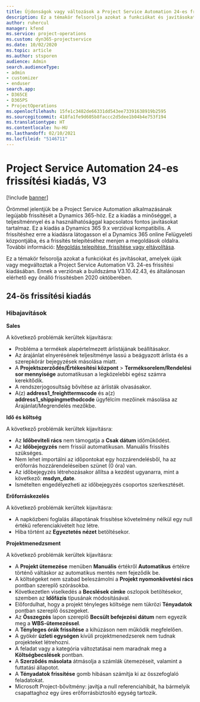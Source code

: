 ```yaml
---
title: Újdonságok vagy változások a Project Service Automation 24-es frissítési kiadásának V3 változatában
description: Ez a témakör felsorolja azokat a funkciókat és javításokat, amelyek elérhetők a Project Service Automation V3. 24-os frissítési kiadásában.
author: ruhercul
manager: kfend
ms.service: project-operations
ms.custom: dyn365-projectservice
ms.date: 10/02/2020
ms.topic: article
ms.author: stsporen
audience: Admin
search.audienceType:
- admin
- customizer
- enduser
search.app:
- D365CE
- D365PS
- ProjectOperations
ms.openlocfilehash: 15fe1c3482de66331dd543ee73391638919b2595
ms.sourcegitcommit: 418fa1fe9d605b8faccc2d5dee1b04b4e753f194
ms.translationtype: HT
ms.contentlocale: hu-HU
ms.lasthandoff: 02/10/2021
ms.locfileid: "5146711"
---
```

# <a name="project-service-automation-update-release-24-v3"></a>Project Service Automation 24-es frissítési kiadás, V3

[!include [banner](../includes/psa-now-project-operations.md)]

Örömmel jelentjük be a Project Service Automation alkalmazásának legújabb frissítését a Dynamics 365-höz. Ez a kiadás a minőséggel, a teljesítménnyel és a használhatósággal kapcsolatos fontos javításokat tartalmaz. Ez a kiadás a Dynamics 365 9.x verzióval kompatibilis. A frissítéshez erre a kiadásra látogasson el a Dynamics 365 online Felügyeleti központjába, és a frissítés telepítéséhez menjen a megoldások oldalra. További információ: [Megoldás telepítése, frissítése vagy eltávolítása](https://docs.microsoft.com/power-platform/admin/install-remove-preferred-solution).

Ez a témakör felsorolja azokat a funkciókat és javításokat, amelyek újak vagy megváltoztak a Project Service Automation V3. 24-es frissítési kiadásában. Ennek a verziónak a buildszáma V3.10.42.43, és általánosan elérhető egy önálló frissítésben 2020 októberében.

## <a name="update-release-24"></a>24-ös frissítési kiadás

### <a name="bug-fixes"></a>Hibajavítások

**Sales**

A következő problémák kerültek kijavításra:

- Probléma a termékek alapértelmezett árlistájának beállításakor.
- Az árajánlat elnyerésének teljesítménye lassú a beágyazott árlista és a szerepkörár bejegyzések másolása miatt.
- A **Projektszerződés/Értékesítési központ** > **Terméksorelem/Rendelési sor mennyisége** automatikusan a legközelebbi egész számra kerekítődik.
- A rendszerjogosultság bővítése az árlisták olvasásakor.
- A(z) **address1_freighttermscode** és a(z) **address1_shippingmethodcode** ügyfélcím mezőinek másolása az Árajánlat/Megrendelés mezőkbe. 


**Idő és költség**

A következő problémák kerültek kijavításra:

- Az **Időbeviteli rács** nem támogatja a **Csak dátum** időműködést.
- Az **Időbejegyzés** nem frissül automatikusan. Manuális frissítés szükséges.
- Nem lehet importálni az időpontokat egy hozzárendelésből, ha az erőforrás hozzárendeléseiben szünet (0 óra) van.
- Az időbejegyzés létrehozásakor állítsa a kezdést ugyanarra, mint a következő: **msdyn_date**.
- Ismételten engedélyezheti az időbejegyzés csoportos szerkesztését.

**Erőforráskezelés**

A következő problémák kerültek kijavításra:

- A napközbeni foglalás állapotának frissítése követelmény nélkül egy null értékű referenciakivételt hoz létre.
- Hiba történt az **Egyeztetés nézet** betöltésekor.


**Projektmenedzsment**

A következő problémák kerültek kijavításra:

- A **Projekt ütemezése** menüben **Manuális** értékről **Automatikus** értékre történő váltáskor az automatikus mentés nem fejeződik be.
- A költségeket nem szabad beleszámolni a **Projekt nyomonkövetési rács** pontban szereplő szórásokba.
- Következetlen viselkedés a **Becslések címke** oszlopok betöltésekor, szemben az **Időfázis** típusának módosításával.
- Előfordulhat, hogy a projekt tényleges költsége nem tükrözi **Tényadatok** pontban szereplő összegeket.
- Az **Összegzés** lapon szereplő **Becsült befejezési dátum** nem egyezik meg a **WBS-ütemezéssel**.
- A **Tényleges órák frissítése** a kihúzáson nem működik megfelelően.
- A gyökér **üzleti egységen** kívüli projektmenedzserek nem tudnak projekteket létrehozni.
- A feladat vagy a kategória változtatásai nem maradnak meg a **Költségbecslések** pontban.
- A **Szerződés másolata** átmásolja a számlák ütemezéseit, valamint a futtatási állapotot.
- A **Tényadatok frissítése** gomb hibásan számítja ki az összefoglaló feladatokat.
- Microsoft Project-bővítmény: javítja a null referenciahibát, ha bármelyik csapattaghoz egy üres erőforrásbiztosító egység tartozik.

